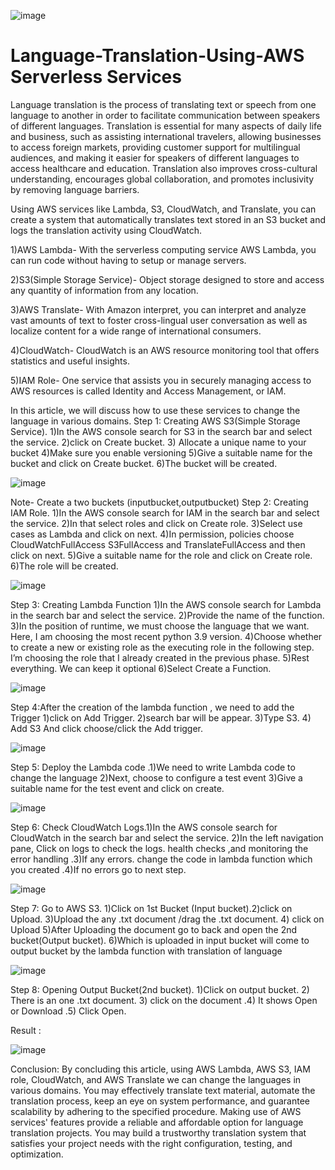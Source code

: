 ![image](https://github.com/srikar7123/Language-Translation-Using-AWS/assets/110438502/c49a2241-0d33-4c86-8d7e-793c6ae05473)

# Language-Translation-Using-AWS Serverless Services
Language translation is the process of translating text or speech from one language to another in order to facilitate communication between speakers of different languages. Translation is essential for many aspects of daily life and business, such as assisting international travelers, allowing businesses to access foreign markets, providing customer support for multilingual audiences, and making it easier for speakers of different languages to access healthcare and education. Translation also improves cross-cultural understanding, encourages global collaboration, and promotes inclusivity by removing language barriers.

Using AWS services like Lambda, S3, CloudWatch, and Translate, you can create a system that automatically translates text stored in an S3 bucket and logs the translation activity using CloudWatch.

1)AWS Lambda- With the serverless computing service AWS Lambda, you can run code without having to setup or manage servers.

2)S3(Simple Storage Service)- Object storage designed to store and access any quantity of information from any location.

3)AWS Translate- With Amazon interpret, you can interpret and analyze vast amounts of text to foster cross-lingual user conversation as well as localize content for a wide range of international consumers.

4)CloudWatch- CloudWatch is an AWS resource monitoring tool that offers statistics and useful insights.

5)IAM Role- One service that assists you in securely managing access to AWS resources is called Identity and Access Management, or IAM.

In this article, we will discuss how to use these services to change the language in various domains. Step 1: Creating AWS S3(Simple Storage Service). 1)In the AWS console search for S3 in the search bar and select the service. 2)click on Create bucket. 3) Allocate a unique name to your bucket 4)Make sure you enable versioning  5)Give a suitable name for the bucket and click on Create bucket. 6)The bucket will be created.

![image](https://github.com/srikar7123/Language-Translation-Using-AWS/assets/110438502/ab369c3c-5ae2-4c36-8059-21bce1133c08)

Note- Create a two buckets (inputbucket,outputbucket)
Step 2: Creating IAM Role. 1)In the AWS console search for IAM in the search bar and select the service. 2)In that select roles and click on Create role. 3)Select use cases as Lambda and click on next. 4)In permission, policies choose CloudWatchFullAccess S3FullAccess and TranslateFullAccess and then click on next. 5)Give a suitable name for the role and click on Create role. 6)The role will be created.

![image](https://github.com/srikar7123/Language-Translation-Using-AWS/assets/110438502/ecd0d6de-85b6-43fb-a8f5-c807110ccce7)

Step 3: Creating Lambda Function 1)In the AWS console search for Lambda in the search bar and select the service. 2)Provide the name of the function. 3)In the position of runtime, we must choose the language that we want. Here, I am choosing the most recent python 3.9 version. 4)Choose whether to create a new or existing role as the executing role in the following step. I’m choosing the role that I already created in the previous phase. 5)Rest everything. We can keep it optional 6)Select Create a Function.

![image](https://github.com/srikar7123/Language-Translation-Using-AWS/assets/110438502/3ce76e2a-83dc-4f87-9265-7cdbe8e1f867)

Step 4:After the creation of the lambda function , we need to add the Trigger 1)click on Add Trigger. 2)search bar will be appear. 3)Type S3. 4) Add S3 And click choose/click the Add trigger.

![image](https://github.com/srikar7123/Language-Translation-Using-AWS/assets/110438502/f93a1139-4045-4c4c-8288-881b02971659)

Step 5: Deploy the Lambda code .1)We need to write Lambda code to change the language 2)Next, choose to configure a test event 3)Give a suitable name for the test event and click on create.

![image](https://github.com/srikar7123/Language-Translation-Using-AWS/assets/110438502/fb0c5f23-78a4-490a-b66f-32759c07faee)


Step 6: Check  CloudWatch Logs.1)In the AWS console search for CloudWatch in the search bar and select the service. 2)In the left navigation pane, Click on logs to check the logs. health checks ,and monitoring the error handling .3)If any errors. change the code in lambda function which you created .4)If no errors go to next step.

![image](https://github.com/srikar7123/Language-Translation-Using-AWS/assets/110438502/a1c913b3-c560-473d-822e-0db4690c1051)

Step 7: Go to AWS S3. 1)Click on 1st Bucket (Input bucket).2)click on Upload. 3)Upload the any .txt document /drag the .txt document. 4) click on Upload 5)After Uploading the document go to back and open the 2nd bucket(Output bucket). 6)Which is uploaded in input bucket will come to output bucket by the lambda function with translation of language

![image](https://github.com/srikar7123/Language-Translation-Using-AWS/assets/110438502/1a9ac62e-da20-4808-8bc8-e6f0b6bbfde0)

Step 8: Opening Output Bucket(2nd bucket). 1)Click on output bucket. 2) There is an one .txt document. 3) click on the document .4) It shows Open or Download .5) Click Open. 

Result :

![image](https://github.com/srikar7123/Language-Translation-Using-AWS/assets/110438502/012ec960-6b32-4849-928b-e0183176df3a)

Conclusion:
By concluding this article, using AWS Lambda, AWS S3, IAM role, CloudWatch, and AWS Translate we can change the languages in various domains. You may effectively translate text material, automate the translation process, keep an eye on system performance, and guarantee scalability by adhering to the specified procedure. Making use of AWS services' features provide a reliable and affordable option for language translation projects. You may build a trustworthy translation system that satisfies your project needs with the right configuration, testing, and optimization.




